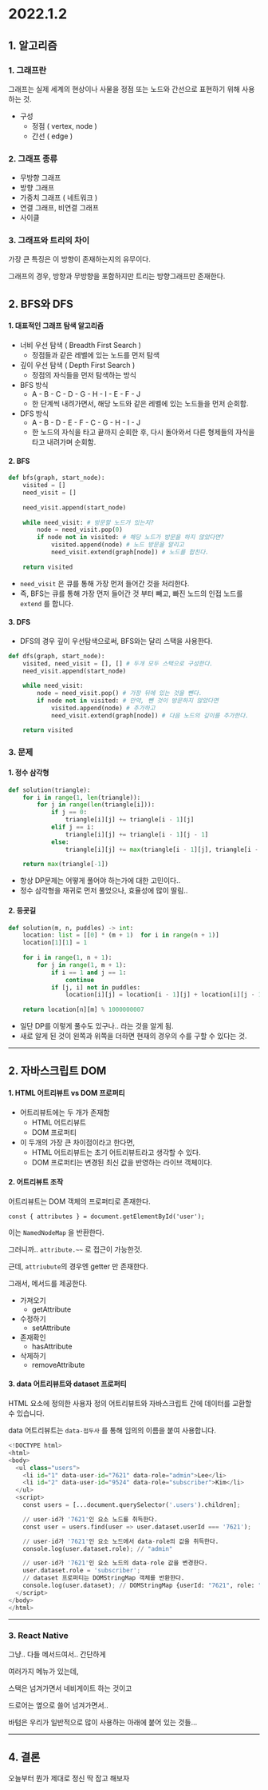 # 2022.1.2

## 1. 알고리즘

### 1. 그래프란

그래프는 실제 세계의 현상이나 사물을 정점 또는 노드와 간선으로 표현하기 위해 사용하는 것.

* 구성
  * 정점 ( vertex, node )
  * 간선 ( edge )

### 2. 그래프 종류

* 무방향 그래프
* 방향 그래프
* 가중치 그래프 ( 네트워크 )
* 연결 그래프, 비연결 그래프
* 사이클

### 3. 그래프와 트리의 차이

가장 큰 특징은 이 방향이 존재하는지의 유무이다.

그래프의 경우, 방향과 무방향을 포함하지만 트리는 방향그래프만 존재한다.

## 2. BFS와 DFS

#### 1. 대표적인 그래프 탐색 알고리즘

* 너비 우선 탐색 ( Breadth First Search )
  * 정점들과 같은 레벨에 있는 노드를 먼저 탐색
* 깊이 우선 탐색 ( Depth First Search )
  * 정점의 자식들을 먼저 탐색하는 방식
* BFS 방식
  * A - B - C - D - G - H - I - E - F - J
  * 한 단계씩 내려가면서, 해당 노드와 같은 레벨에 있는 노드들을 먼저 순회함.
* DFS 방식
  * A - B - D - E - F - C - G - H - I - J
  * 한 노드의 자식을 타고 끝까지 순회한 후, 다시 돌아와서 다른 형제들의 자식을 타고 내려가며 순회함.

#### 2. BFS

```python
def bfs(graph, start_node):
    visited = []
    need_visit = []
    
    need_visit.append(start_node)
    
    while need_visit: # 방문할 노드가 있는지?
        node = need_visit.pop(0)
        if node not in visited: # 해당 노드가 방문을 하지 않았다면?
            visited.append(node) # 노드 방문을 알리고
            need_visit.extend(graph[node]) # 노드를 합친다.
        
    return visited
```

* `need_visit` 은 큐를 통해 가장 먼저 들어간 것을 처리한다.
* 즉, BFS는 큐를 통해 가장 먼저 들어간 것 부터 빼고, 빠진 노드의 인접 노드를 `extend` 를 합니다.

#### 3. DFS

* DFS의 경우 깊이 우선탐색으로써, BFS와는 달리 스택을 사용한다.

```python
def dfs(graph, start_node):
    visited, need_visit = [], [] # 두개 모두 스택으로 구성한다.
    need_visit.append(start_node)
    
    while need_visit:
        node = need_visit.pop() # 가장 뒤에 있는 것을 뺀다.
        if node not in visited: # 만약, 뺀 것이 방문하지 않았다면
            visited.append(node) # 추가하고
            need_visit.extend(graph[node]) # 다음 노드의 깊이를 추가한다.

    return visited
```

### 3. 문제

#### 1. 정수 삼각형

```python
def solution(triangle):
    for i in range(1, len(triangle)):
        for j in range(len(triangle[i])):
            if j == 0:
                triangle[i][j] += triangle[i - 1][j]
            elif j == i:
                triangle[i][j] += triangle[i - 1][j - 1]
            else:
                triangle[i][j] += max(triangle[i - 1][j], triangle[i - 1][j - 1])
                
    return max(triangle[-1])
```

* 항상 DP문제는 어떻게 풀어야 하는가에 대한 고민이다..
* 정수 삼각형을 재귀로 먼저 풀었으나, 효율성에 많이 딸림..

#### 2. 등굣길

```python
def solution(m, n, puddles) -> int:
    location: list = [[0] * (m + 1)  for i in range(n + 1)]    
    location[1][1] = 1
     
    for i in range(1, n + 1):
        for j in range(1, m + 1):
            if i == 1 and j == 1:
                continue
            if [j, i] not in puddles:
                location[i][j] = location[i - 1][j] + location[i][j - 1]
        
    return location[n][m] % 1000000007
```

* 일단 DP를 이렇게 풀수도 있구나.. 라는 것을 알게 됨.
* 새로 알게 된 것이 왼쪽과 위쪽을 더하면 현재의 경우의 수를 구할 수 있다는 것.

***

## 2. 자바스크립트 DOM

#### 1. HTML 어트리뷰트 vs DOM 프로퍼티

* 어트리뷰트에는 두 개가 존재함
  * HTML 어트리뷰트
  * DOM 프로퍼티
* 이 두개의 가장 큰 차이점이라고 한다면,
  * HTML 어트리뷰트는 초기 어트리뷰트라고 생각할 수 있다.
  * DOM 프로퍼티는 변경된 최신 값을 반영하는 라이브 객체이다.

#### 2. 어트리뷰트 조작

어트리뷰트는 DOM 객체의 프로퍼티로 존재한다.

`const { attributes } = document.getElementById('user');`

이는 `NamedNodeMap` 을 반환한다.

그러니까.. `attribute.~~` 로 접근이 가능한것.

근데, `attriubute`의 경우엔 getter 만 존재한다.

그래서, 메서드를 제공한다.

* 가져오기
  * getAttribute
* 수정하기
  * setAttribute
* 존재확인
  * hasAttribute
* 삭제하기
  * removeAttribute

#### 3. data 어트리뷰트와 dataset 프로퍼티

HTML 요소에 정의한 사용자 정의 어트리뷰트와 자바스크립트 간에 데이터를 교환할 수 있습니다.

data 어트리뷰트는 `data-접두사` 를 통해 임의의 이름을 붙여 사용합니다.

```python
<!DOCTYPE html>
<html>
<body>
  <ul class="users">
    <li id="1" data-user-id="7621" data-role="admin">Lee</li>
    <li id="2" data-user-id="9524" data-role="subscriber">Kim</li>
  </ul>
  <script>
    const users = [...document.querySelector('.users').children];

    // user-id가 '7621'인 요소 노드를 취득한다.
    const user = users.find(user => user.dataset.userId === '7621');

    // user-id가 '7621'인 요소 노드에서 data-role의 값을 취득한다.
    console.log(user.dataset.role); // "admin"

    // user-id가 '7621'인 요소 노드의 data-role 값을 변경한다.
    user.dataset.role = 'subscriber';
    // dataset 프로퍼티는 DOMStringMap 객체를 반환한다.
    console.log(user.dataset); // DOMStringMap {userId: "7621", role: "subscriber"}
  </script>
</body>
</html>
```

***

### 3. React Native

그냥.. 다들 메서드여서.. 간단하게

여러가지 메뉴가 있는데,

스택은 넘겨가면서 네비게이트 하는 것이고

드로어는 옆으로 쓸어 넘겨가면서..

바텀은 우리가 일반적으로 많이 사용하는 아래에 붙어 있는 것들...

***

## 4. 결론

오늘부터 뭔가 제대로 정신 딱 잡고 해보자
